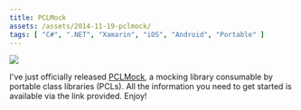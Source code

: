 ```yaml
---
title: PCLMock
assets: /assets/2014-11-19-pclmock/
tags: [ "C#", ".NET", "Xamarin", "iOS", "Android", "Portable" ]
---
```


![](https://github.com/kentcb/PCLMock/raw/master/Logo150x150.png)

I've just officially released [PCLMock](https://github.com/kentcb/PCLMock), a mocking library consumable by portable class libraries (PCLs). All the information you need to get started is available via the link provided. Enjoy!